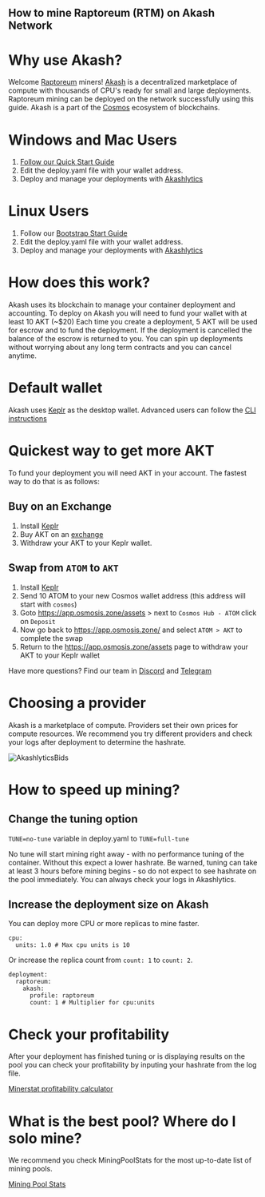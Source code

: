 ## How to mine Raptoreum (RTM) on Akash Network

# Why use Akash?

Welcome [Raptoreum](https://raptoreum.com/) miners! [Akash](https://akash.network) is a decentralized marketplace of compute with thousands of CPU's ready for small and large deployments.  Raptoreum mining can be deployed on the network successfully using this guide.  Akash is a part of the [Cosmos](https://cosmos.network/) ecosystem of blockchains.

# Windows and Mac Users 

1. [Follow our Quick Start Guide](https://docs.akash.network/guides/deploy)
2. Edit the deploy.yaml file with your wallet address.
3. Deploy and manage your deployments with [Akashlytics](https://akashlytics.com/deploy)

# Linux Users 

1.  Follow our [Bootstrap Start Guide](https://github.com/ovrclk/akash-wallet-handler)
2.  Edit the deploy.yaml file with your wallet address.
3.  Deploy and manage your deployments with [Akashlytics](https://akashlytics.com/deploy)

# How does this work?
Akash uses its blockchain to manage your container deployment and accounting.  To deploy on Akash you will need to fund your wallet with at least 10 AKT (~$20)  Each time you create a deployment, 5 AKT will be used for escrow and to fund the deployment.  If the deployment is cancelled the balance of the escrow is returned to you.  You can spin up deployments without worrying about any long term contracts and you can cancel anytime. 

# Default wallet
Akash uses [Keplr](https://chrome.google.com/webstore/detail/keplr/dmkamcknogkgcdfhhbddcghachkejeap?hl=en) as the desktop wallet.  Advanced users can follow the [CLI instructions](https://docs.akash.network/guides/cli)

# Quickest way to get more AKT
To fund your deployment you will need AKT in your account.  The fastest way to do that is as follows:

## Buy on an Exchange
1. Install [Keplr](https://chrome.google.com/webstore/detail/keplr/dmkamcknogkgcdfhhbddcghachkejeap?hl=en)
2. Buy AKT on an [exchange](https://www.coingecko.com/en/coins/akash-network#markets) 
3. Withdraw your AKT to your Keplr wallet.

## Swap from `ATOM` to `AKT`
1. Install [Keplr](https://chrome.google.com/webstore/detail/keplr/dmkamcknogkgcdfhhbddcghachkejeap?hl=en)
2. Send 10 ATOM to your new Cosmos wallet address (this address will start with `cosmos`)
3. Goto https://app.osmosis.zone/assets > next to `Cosmos Hub - ATOM` click on `Deposit`
4. Now go back to https://app.osmosis.zone/ and select `ATOM > AKT` to complete the swap
5. Return to the https://app.osmosis.zone/assets page to withdraw your AKT to your Keplr wallet

Have more questions? Find our team in [Discord](https://discord.com/invite/DxftX67) and [Telegram](https://t.me/AkashNW)

# Choosing a provider

Akash is a marketplace of compute.  Providers set their own prices for compute resources.  We recommend you try different providers and check your logs after deployment to determine the hashrate.

![AkashlyticsBids](https://user-images.githubusercontent.com/19512127/142057801-5091473e-a9c3-4994-9e13-f1b1b1658491.png)

# How to speed up mining?

## Change the tuning option

`TUNE=no-tune` variable in deploy.yaml to `TUNE=full-tune`

No tune will start mining right away - with no performance tuning of the container.  Without this expect a lower hashrate.
Be warned, tuning can take at least 3 hours before mining begins - so do not expect to see hashrate on the pool immediately.
You can always check your logs in Akashlytics.

## Increase the deployment size on Akash

You can deploy more CPU or more replicas to mine faster.


```
cpu:
  units: 1.0 # Max cpu units is 10

```

Or increase the replica count from `count: 1` to `count: 2`.

```
deployment:
  raptoreum:
    akash:
      profile: raptoreum
      count: 1 # Multiplier for cpu:units
```

# Check your profitability

After your deployment has finished tuning or is displaying results on the pool you can check your profitability by inputing your hashrate from the log file.

[Minerstat profitability calculator](https://minerstat.com/coin/RTM)

# What is the best pool? Where do I solo mine?

We recommend you check MiningPoolStats for the most up-to-date list of mining pools.

[Mining Pool Stats](https://miningpoolstats.stream/raptoreum)

